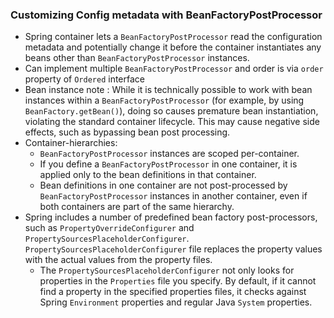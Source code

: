 ### Customizing Config metadata with BeanFactoryPostProcessor

-   Spring container lets a `BeanFactoryPostProcessor` read the configuration metadata and potentially change it before the container instantiates any beans other than `BeanFactoryPostProcessor` instances.
-   Can implement multiple `BeanFactoryPostProcessor` and order is via `order` property of `Ordered` interface
-   Bean instance note : While it is technically possible to work with bean instances within a `BeanFactoryPostProcessor` (for example, by using `BeanFactory.getBean()`), doing so causes premature bean instantiation, violating the standard container lifecycle. This may cause negative side effects, such as bypassing bean post processing.
-   Container-hierarchies:
    -   `BeanFactoryPostProcessor` instances are scoped per-container.
    -   If you define a `BeanFactoryPostProcessor` in one container, it is applied only to the bean definitions in that container.
    -   Bean definitions in one container are not post-processed by `BeanFactoryPostProcessor` instances in another container, even if both containers are part of the same hierarchy.
-   Spring includes a number of predefined bean factory post-processors, such as `PropertyOverrideConfigurer` and `PropertySourcesPlaceholderConfigurer`. `PropertySourcesPlaceholderConfigurer` file replaces the property values with the actual values from the property files.
    -   The `PropertySourcesPlaceholderConfigurer` not only looks for properties in the `Properties` file you specify. By default, if it cannot find a property in the specified properties files, it checks against Spring `Environment` properties and regular Java `System` properties.